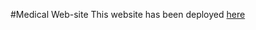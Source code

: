 #Medical Web-site
This website has been deployed [here](https://deepak00001.github.io/medical-page/)
